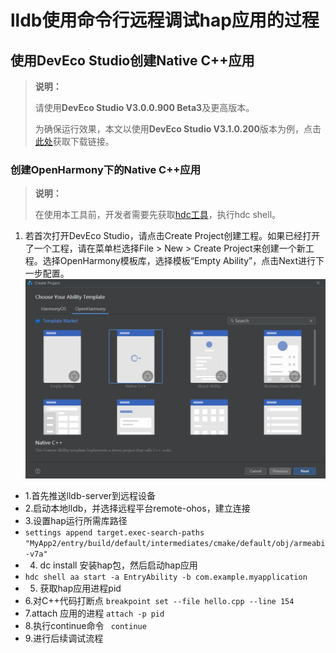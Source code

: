 # lldb使用命令行远程调试hap应用的过程
## 使用DevEco Studio创建Native C++应用
> **说明：**
> 
> 请使用**DevEco Studio V3.0.0.900 Beta3**及更高版本。
> 
> 为确保运行效果，本文以使用**DevEco Studio V3.1.0.200**版本为例，点击[此处](https://developer.harmonyos.com/cn/develop/deveco-studio)获取下载链接。

### 创建OpenHarmony下的Native C++应用
> **说明：**
>
> 在使用本工具前，开发者需要先获取[hdc工具](../../device-dev/subsystems/subsys-toolchain-hdc-guide.md)，执行hdc shell。
1. 若首次打开DevEco Studio，请点击Create Project创建工程。如果已经打开了一个工程，请在菜单栏选择File > New > Create Project来创建一个新工程。选择OpenHarmony模板库，选择模板“Empty Ability”，点击Next进行下一步配置。
![输入图片说明](nativeC++.png)
- 1.首先推送lldb-server到远程设备
- 2.启动本地lldb，并选择远程平台remote-ohos，建立连接
- 3.设置hap运行所需库路径
-   `settings append target.exec-search-paths "MyApp2/entry/build/default/intermediates/cmake/default/obj/armeabi-v7a"`
- 4. dc install 安装hap包，然后启动hap应用
-    `hdc shell aa start -a EntryAbility -b com.example.myapplication`
- 5. 获取hap应用进程pid
- 6.对C++代码打断点
    `breakpoint set --file hello.cpp --line 154`
- 7.attach 应用的进程
    `attach -p pid`
- 8.执行continue命令
   ` continue`
- 9.进行后续调试流程
